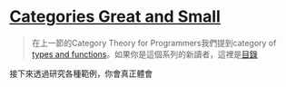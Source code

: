 # [Categories Great and Small](https://bartoszmilewski.com/2014/12/05/categories-great-and-small/)

> 在上一節的Category Theory for Programmers我們提到category of [types and functions](https://github.com/qwas368/articles/blob/master/Category%20Theory%20for%20Programmers/1.2%20Types%20and%20Functions.md)。如果你是這個系列的新讀者，這裡是[目錄](https://github.com/qwas368/articles/blob/master/Category%20Theory%20for%20Programmers/Table%20of%20Contents.md)

接下來透過研究各種範例，你會真正體會
<!--stackedit_data:
eyJoaXN0b3J5IjpbLTIwNDk5OTQyNTEsLTEzMDA0MjExMTUsLT
M3OTQyNzQ5M119
-->
